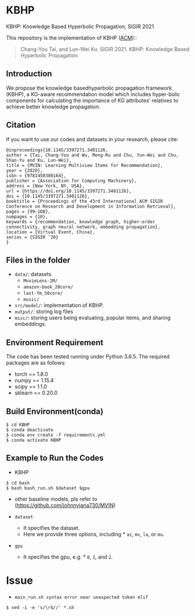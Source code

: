 # KBHP

KBHP: Knowledge Based Hyperbolic Propagation, SIGIR 2021

This repository is the implementation of KBHP ([ACM](https://dl.acm.org/doi/10.1145/3404835.3462980))::
> Chang-You Tai, and Lun-Wei Ku. SIGIR 2021. KBHP: Knowledge Based Hyperbolic Propagation


## Introduction
We propose the knowledge basedhyperbolic propagation framework (KBHP), a KG-aware recommendation model which includes hyper-bolic components for calculating the importance of KG attributes’ relatives to achieve better knowledge propagation.

## Citation 
If you want to use our codes and datasets in your research, please cite:
```
@inproceedings{10.1145/3397271.3401126,
author = {Tai, Chang-You and Wu, Meng-Ru and Chu, Yun-Wei and Chu, Shao-Yu and Ku, Lun-Wei},
title = {MVIN: Learning Multiview Items for Recommendation},
year = {2020},
isbn = {9781450380164},
publisher = {Association for Computing Machinery},
address = {New York, NY, USA},
url = {https://doi.org/10.1145/3397271.3401126},
doi = {10.1145/3397271.3401126},
booktitle = {Proceedings of the 43rd International ACM SIGIR Conference on Research and Development in Information Retrieval},
pages = {99–108},
numpages = {10},
keywords = {recommendation, knowledge graph, higher-order connectivity, graph neural network, embedding propagation},
location = {Virtual Event, China},
series = {SIGIR ’20}
}
```



## Files in the folder

- `data/`: datasets
  - `MovieLens-1M/`
  - `amazon-book_20core/`
  - `last-fm_50core/`
  - `music/`
- `src/model/`: implementation of KBHP.
- `output/`: storing log files
- `misc/`: storing users being evaluating, popular items, and sharing embeddings.

## Environment Requirement
The code has been tested running under Python 3.6.5. The required packages are as follows:
* torch == 1.8.0
* numpy == 1.15.4
* scipy == 1.1.0
* sklearn == 0.20.0

## Build Environment(conda)
```
$ cd KBHP
$ conda deactivate
$ conda env create -f requirements.yml
$ conda activate KBHP
```

## Example to Run the Codes

* KBHP
```
$ cd bash
$ bash bash_run.sh $dataset $gpu
```

* other baseline models, pls refer to (https://github.com/johnnyjana730/MVIN)

* `dataset`
  * It specifies the dataset.
  * Here we provide three options, including  * `az`, `mv`, `la`, or `mu`.

* `gpu`
  * It specifies the gpu, e.g. * `0`, `1`, and `2`.

# Issue

* `main_run.sh syntax error near unexpected token elif`
```
$ sed -i -e 's/\r$//' *.sh
```
